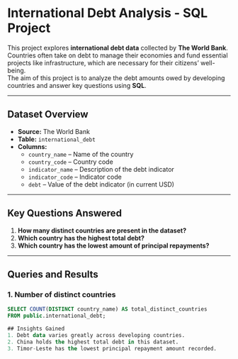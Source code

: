 # International Debt Analysis - SQL Project

This project explores **international debt data** collected by **The World Bank**.  
Countries often take on debt to manage their economies and fund essential projects like infrastructure, which are necessary for their citizens’ well-being.  
The aim of this project is to analyze the debt amounts owed by developing countries and answer key questions using **SQL**.

---

## Dataset Overview

- **Source:** The World Bank  
- **Table:** `international_debt`
- **Columns:**
  - `country_name` – Name of the country  
  - `country_code` – Country code  
  - `indicator_name` – Description of the debt indicator  
  - `indicator_code` – Indicator code  
  - `debt` – Value of the debt indicator (in current USD)

---

## Key Questions Answered

1. **How many distinct countries are present in the dataset?**
2. **Which country has the highest total debt?**
3. **Which country has the lowest amount of principal repayments?**

---

## Queries and Results

### **1. Number of distinct countries**
```sql
SELECT COUNT(DISTINCT country_name) AS total_distinct_countries
FROM public.international_debt;

## Insights Gained
1. Debt data varies greatly across developing countries.
2. China holds the highest total debt in this dataset.
3. Timor-Leste has the lowest principal repayment amount recorded.
